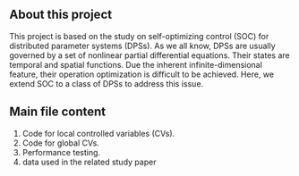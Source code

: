 ## About this project
This project is based on the study on self-optimizing control (SOC) for distributed parameter systems (DPSs). As we all know, DPSs are usually governed by a set of nonlinear partial differential equations. Their states are temporal and spatial functions. 
Due the inherent infinite-dimensional feature, their operation optimization is difficult to be achieved. Here, we extend SOC to a class of DPSs to address this issue.

## Main file content
1. Code for local controlled variables (CVs).
2. Code for global CVs.
3. Performance testing.
4. data used in the related study paper
